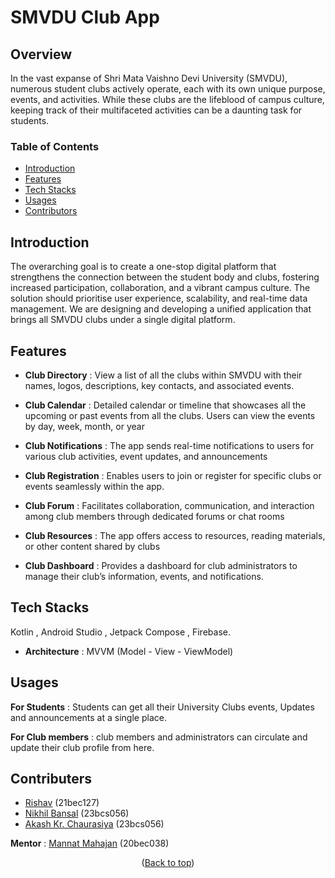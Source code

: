 
# SMVDU Club App

## Overview

In the vast expanse of Shri Mata Vaishno Devi University (SMVDU), numerous student clubs 
actively operate, each with its own unique purpose, events, and activities. While these clubs are the 
lifeblood of campus culture, keeping track of their multifaceted activities can be a daunting task for students.




### Table of Contents

- [Introduction](#introduction)
- [Features](#features)
- [Tech Stacks](#tech-stacks)
- [Usages](#usages)
- [Contributors](#contributers)

## Introduction
The overarching goal is to create a one-stop digital platform that strengthens the connection 
between the student body and clubs, fostering increased participation, collaboration, and a 
vibrant campus culture. The solution should prioritise user experience, scalability, and real-time data management. We are designing and developing a unified application that brings all SMVDU clubs under a single digital platform.



## Features

- **Club Directory** : View a list of all the clubs within SMVDU with their names, logos, descriptions, key contacts, and associated events.


- **Club Calendar** :  Detailed calendar or timeline that showcases all the upcoming or past events from all the clubs. Users can view the events by day, week, month, or year

- **Club Notifications** : The app sends real-time notifications to users for various club activities, event updates, and announcements 


- **Club Registration** :  Enables users to join or register for specific clubs or events seamlessly within the app.


- **Club Forum** : Facilitates collaboration, communication, and interaction among club members through dedicated forums or chat rooms

- **Club Resources** : The app offers access to resources, reading materials, or other content shared by clubs


- **Club Dashboard** : Provides a dashboard for club administrators to manage their club’s information, events, and notifications.



## Tech Stacks
Kotlin , Android Studio , Jetpack Compose , Firebase. 

- **Architecture** : MVVM (Model - View - ViewModel)

## Usages

**For Students** : Students can get all their University Clubs events, Updates and announcements at a single place.

**For Club members** : club members and administrators can circulate and update their club profile from here.

## Contributers
- [Rishav](https://github.com/rishav2404)  (21bec127)
- [Nikhil Bansal](https://github.com/nikban1711) (23bcs056)
- [Akash Kr. Chaurasiya]()  (23bcs056)


**Mentor** : [Mannat Mahajan]() (20bec038)

<p align="center">(<a href="#smvdu-club-app">Back to top</a>)</p>

